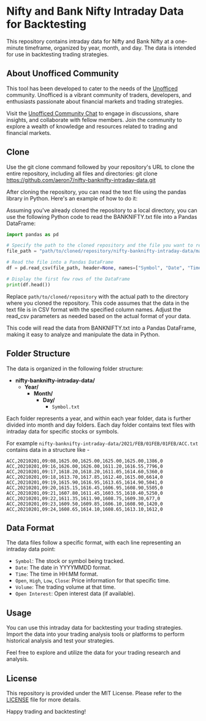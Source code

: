 # Nifty and Bank Nifty Intraday Data for Backtesting

This repository contains intraday data for Nifty and Bank Nifty at a one-minute timeframe, organized by year, month, and day. The data is intended for use in backtesting trading strategies.

## About Unofficed Community

This tool has been developed to cater to the needs of the [Unofficed](https://www.unofficed.com/)  community. Unofficed is a vibrant community of traders, developers, and enthusiasts passionate about financial markets and trading strategies.

Visit the [Unofficed Community Chat](https://www.unofficed.com/chat/) to engage in discussions, share insights, and collaborate with fellow members. Join the community to explore a wealth of knowledge and resources related to trading and financial markets.


## Clone 

Use the git clone command followed by your repository's URL to clone the entire repository, including all files and directories:
git clone https://github.com/aeron7/nifty-banknifty-intraday-data.git

After cloning the repository, you can read the text file using the pandas library in Python. Here's an example of how to do it:

Assuming you've already cloned the repository to a local directory, you can use the following Python code to read the BANKNIFTY.txt file into a Pandas DataFrame:

```python
import pandas as pd

# Specify the path to the cloned repository and the file you want to read
file_path = "path/to/cloned/repository/nifty-banknifty-intraday-data/main/2012/DEC2012/BANKNIFTY.txt"

# Read the file into a Pandas DataFrame
df = pd.read_csv(file_path, header=None, names=["Symbol", "Date", "Time", "Open", "High", "Low", "Close", "Volume", "Open Interest"])

# Display the first few rows of the DataFrame
print(df.head())
```

Replace `path/to/cloned/repository` with the actual path to the directory where you cloned the repository. This code assumes that the data in the text file is in CSV format with the specified column names. Adjust the read_csv parameters as needed based on the actual format of your data.

This code will read the data from BANKNIFTY.txt into a Pandas DataFrame, making it easy to analyze and manipulate the data in Python.

## Folder Structure

The data is organized in the following folder structure:

- **nifty-banknifty-intraday-data/**
  - **Year/**
    - **Month/**
      - **Day/**
        - `Symbol.txt`

Each folder represents a year, and within each year folder, data is further divided into month and day folders. Each day folder contains text files with intraday data for specific stocks or symbols.

For example `nifty-banknifty-intraday-data/2021/FEB/01FEB/01FEB/ACC.txt` contains data in a structure like - 

```
ACC,20210201,09:08,1625.00,1625.00,1625.00,1625.00,1386,0
ACC,20210201,09:16,1626.00,1626.00,1611.20,1616.55,7796,0
ACC,20210201,09:17,1618.20,1618.20,1611.05,1614.60,5360,0
ACC,20210201,09:18,1613.70,1617.85,1612.40,1615.00,6614,0
ACC,20210201,09:19,1615.90,1616.95,1613.65,1614.90,5041,0
ACC,20210201,09:20,1615.15,1616.45,1606.95,1608.90,5505,0
ACC,20210201,09:21,1607.80,1611.45,1603.55,1610.40,5250,0
ACC,20210201,09:22,1611.35,1611.90,1608.75,1609.30,677,0
ACC,20210201,09:23,1609.50,1609.85,1606.10,1608.90,1420,0
ACC,20210201,09:24,1608.65,1614.10,1608.65,1613.10,1612,0
```

## Data Format

The data files follow a specific format, with each line representing an intraday data point:


- `Symbol`: The stock or symbol being tracked.
- `Date`: The date in YYYYMMDD format.
- `Time`: The time in HH:MM format.
- `Open`, `High`, `Low`, `Close`: Price information for that specific time.
- `Volume`: The trading volume at that time.
- `Open Interest`: Open interest data (if available).

## Usage

You can use this intraday data for backtesting your trading strategies. Import the data into your trading analysis tools or platforms to perform historical analysis and test your strategies.

Feel free to explore and utilize the data for your trading research and analysis.

## License

This repository is provided under the MIT License. Please refer to the [LICENSE](LICENSE) file for more details.

Happy trading and backtesting!
